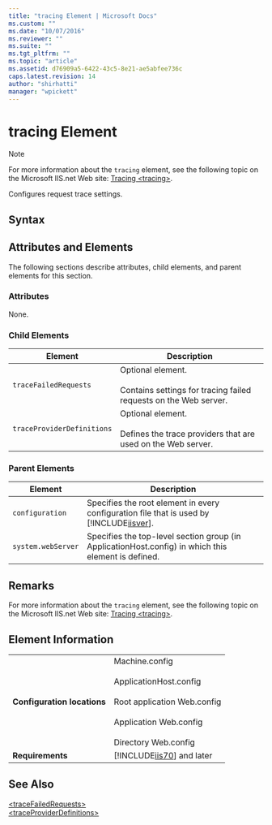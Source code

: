 ```yaml
---
title: "tracing Element | Microsoft Docs"
ms.custom: ""
ms.date: "10/07/2016"
ms.reviewer: ""
ms.suite: ""
ms.tgt_pltfrm: ""
ms.topic: "article"
ms.assetid: d76909a5-6422-43c5-8e21-ae5abfee736c
caps.latest.revision: 14
author: "shirhatti"
manager: "wpickett"
---
```

# tracing Element
> [!NOTE]
>  For more information about the `tracing` element, see the following topic on the Microsoft IIS.net Web site: [Tracing \<tracing>](http://www.iis.net/ConfigReference/system.webServer/tracing).  
  
 Configures request trace settings.  
  
## Syntax  
  
## Attributes and Elements  
 The following sections describe attributes, child elements, and parent elements for this section.  
  
### Attributes  
 None.  
  
### Child Elements  
  
|Element|Description|  
|-------------|-----------------|  
|`traceFailedRequests`|Optional element.<br /><br /> Contains settings for tracing failed requests on the Web server.|  
|`traceProviderDefinitions`|Optional element.<br /><br /> Defines the trace providers that are used on the Web server.|  
  
### Parent Elements  
  
|Element|Description|  
|-------------|-----------------|  
|`configuration`|Specifies the root element in every configuration file that is used by [!INCLUDE[iisver](../../reference/admin/includes/iisver-md.md)].|  
|`system.webServer`|Specifies the top-level section group (in ApplicationHost.config) in which this element is defined.|  
  
## Remarks  
 For more information about the `tracing` element, see the following topic on the Microsoft IIS.net Web site: [Tracing \<tracing>](http://www.iis.net/ConfigReference/system.webServer/tracing).  
  
## Element Information  
  
|||  
|-|-|  
|**Configuration locations**|Machine.config<br /><br /> ApplicationHost.config<br /><br /> Root application Web.config<br /><br /> Application Web.config<br /><br /> Directory Web.config|  
|**Requirements**|[!INCLUDE[iis70](../../reference/admin/includes/iis70-md.md)] and later|  
  
## See Also  
 [\<traceFailedRequests>](../../reference/admin/tracefailedrequests-element-for-tracing.md)   
 [\<traceProviderDefinitions>](../../reference/admin/traceproviderdefinitions-element-for-tracing.md)